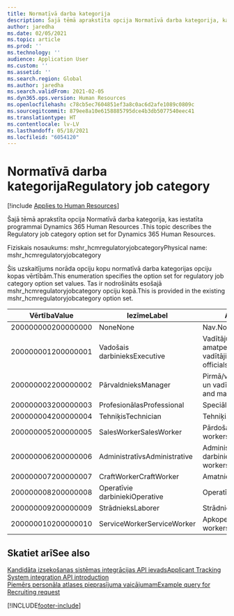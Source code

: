 ```yaml
---
title: Normatīvā darba kategorija
description: Šajā tēmā aprakstīta opcija Normatīvā darba kategorija, kas iestatīta programmai Dynamics 365 Human Resources .
author: jaredha
ms.date: 02/05/2021
ms.topic: article
ms.prod: ''
ms.technology: ''
audience: Application User
ms.custom: ''
ms.assetid: ''
ms.search.region: Global
ms.author: jaredha
ms.search.validFrom: 2021-02-05
ms.dyn365.ops.version: Human Resources
ms.openlocfilehash: c78cb5ec7604851ef3a8c0ac6d2afe1089c0809c
ms.sourcegitcommit: 879ee8a10e6158885795dce4b3db5077540eec41
ms.translationtype: HT
ms.contentlocale: lv-LV
ms.lasthandoff: 05/18/2021
ms.locfileid: "6054120"
---
```

# <a name="regulatory-job-category"></a><span data-ttu-id="2b2ac-103">Normatīvā darba kategorija</span><span class="sxs-lookup"><span data-stu-id="2b2ac-103">Regulatory job category</span></span>

[!include [Applies to Human Resources](../includes/applies-to-hr.md)]

<span data-ttu-id="2b2ac-104">Šajā tēmā aprakstīta opcija Normatīvā darba kategorija, kas iestatīta programmai Dynamics 365 Human Resources .</span><span class="sxs-lookup"><span data-stu-id="2b2ac-104">This topic describes the Regulatory job category option set for Dynamics 365 Human Resources.</span></span>

<span data-ttu-id="2b2ac-105">Fiziskais nosaukums: mshr_hcmregulatoryjobcategory</span><span class="sxs-lookup"><span data-stu-id="2b2ac-105">Physical name: mshr_hcmregulatoryjobcategory</span></span>

<span data-ttu-id="2b2ac-106">Šis uzskaitījums norāda opciju kopu normatīvā darba kategorijas opciju kopas vērtībām.</span><span class="sxs-lookup"><span data-stu-id="2b2ac-106">This enumeration specifies the option set for regulatory job category option set values.</span></span> <span data-ttu-id="2b2ac-107">Tas ir nodrošināts esošajā mshr_hcmregulatoryjobcategory opciju kopā.</span><span class="sxs-lookup"><span data-stu-id="2b2ac-107">This is provided in the existing mshr_hcmregulatoryjobcategory option set.</span></span>

| <span data-ttu-id="2b2ac-108">Vērtība</span><span class="sxs-lookup"><span data-stu-id="2b2ac-108">Value</span></span> | <span data-ttu-id="2b2ac-109">Iezīme</span><span class="sxs-lookup"><span data-stu-id="2b2ac-109">Label</span></span> | <span data-ttu-id="2b2ac-110">Apraksts</span><span class="sxs-lookup"><span data-stu-id="2b2ac-110">Description</span></span> |
| --- | --- | --- |
| <span data-ttu-id="2b2ac-111">200000000</span><span class="sxs-lookup"><span data-stu-id="2b2ac-111">200000000</span></span> | <span data-ttu-id="2b2ac-112">None</span><span class="sxs-lookup"><span data-stu-id="2b2ac-112">None</span></span> | <span data-ttu-id="2b2ac-113">Nav.</span><span class="sxs-lookup"><span data-stu-id="2b2ac-113">None.</span></span> |
| <span data-ttu-id="2b2ac-114">200000001</span><span class="sxs-lookup"><span data-stu-id="2b2ac-114">200000001</span></span> | <span data-ttu-id="2b2ac-115">Vadošais darbinieks</span><span class="sxs-lookup"><span data-stu-id="2b2ac-115">Executive</span></span> | <span data-ttu-id="2b2ac-116">Vadītāju/vecāko līmeņu amatpersonas un vadītāji.</span><span class="sxs-lookup"><span data-stu-id="2b2ac-116">Executive/Senior level officials and managers.</span></span> |
| <span data-ttu-id="2b2ac-117">200000002</span><span class="sxs-lookup"><span data-stu-id="2b2ac-117">200000002</span></span> | <span data-ttu-id="2b2ac-118">Pārvaldnieks</span><span class="sxs-lookup"><span data-stu-id="2b2ac-118">Manager</span></span> | <span data-ttu-id="2b2ac-119">Pirmā/vidējā līmeņa amatpersonas un vadītāji.</span><span class="sxs-lookup"><span data-stu-id="2b2ac-119">First/Mid level officials and managers.</span></span> |
| <span data-ttu-id="2b2ac-120">200000003</span><span class="sxs-lookup"><span data-stu-id="2b2ac-120">200000003</span></span> | <span data-ttu-id="2b2ac-121">Profesionālas</span><span class="sxs-lookup"><span data-stu-id="2b2ac-121">Professional</span></span> | <span data-ttu-id="2b2ac-122">Speciālisti.</span><span class="sxs-lookup"><span data-stu-id="2b2ac-122">Professionals.</span></span> |
| <span data-ttu-id="2b2ac-123">200000004</span><span class="sxs-lookup"><span data-stu-id="2b2ac-123">200000004</span></span> | <span data-ttu-id="2b2ac-124">Tehniķis</span><span class="sxs-lookup"><span data-stu-id="2b2ac-124">Technician</span></span> | <span data-ttu-id="2b2ac-125">Tehniķi.</span><span class="sxs-lookup"><span data-stu-id="2b2ac-125">Technicians.</span></span> |
| <span data-ttu-id="2b2ac-126">200000005</span><span class="sxs-lookup"><span data-stu-id="2b2ac-126">200000005</span></span> | <span data-ttu-id="2b2ac-127">SalesWorker</span><span class="sxs-lookup"><span data-stu-id="2b2ac-127">SalesWorker</span></span> | <span data-ttu-id="2b2ac-128">Pārdošanas darbinieki.</span><span class="sxs-lookup"><span data-stu-id="2b2ac-128">Sales workers.</span></span> |
| <span data-ttu-id="2b2ac-129">200000006</span><span class="sxs-lookup"><span data-stu-id="2b2ac-129">200000006</span></span> | <span data-ttu-id="2b2ac-130">Administratīvs</span><span class="sxs-lookup"><span data-stu-id="2b2ac-130">Administrative</span></span> | <span data-ttu-id="2b2ac-131">Administratīvā atbalsta darbinieki.</span><span class="sxs-lookup"><span data-stu-id="2b2ac-131">Administrative support workers.</span></span> |
| <span data-ttu-id="2b2ac-132">200000007</span><span class="sxs-lookup"><span data-stu-id="2b2ac-132">200000007</span></span> | <span data-ttu-id="2b2ac-133">CraftWorker</span><span class="sxs-lookup"><span data-stu-id="2b2ac-133">CraftWorker</span></span> | <span data-ttu-id="2b2ac-134">Amatnieki.</span><span class="sxs-lookup"><span data-stu-id="2b2ac-134">Craft workers.</span></span> |
| <span data-ttu-id="2b2ac-135">200000008</span><span class="sxs-lookup"><span data-stu-id="2b2ac-135">200000008</span></span> | <span data-ttu-id="2b2ac-136">Operatīvie darbinieki</span><span class="sxs-lookup"><span data-stu-id="2b2ac-136">Operative</span></span> | <span data-ttu-id="2b2ac-137">Operatīvie darbinieki.</span><span class="sxs-lookup"><span data-stu-id="2b2ac-137">Operatives.</span></span> |
| <span data-ttu-id="2b2ac-138">200000009</span><span class="sxs-lookup"><span data-stu-id="2b2ac-138">200000009</span></span> | <span data-ttu-id="2b2ac-139">Strādnieks</span><span class="sxs-lookup"><span data-stu-id="2b2ac-139">Laborer</span></span> | <span data-ttu-id="2b2ac-140">Strādnieki/palīgi.</span><span class="sxs-lookup"><span data-stu-id="2b2ac-140">Laborers/Helpers.</span></span> |
| <span data-ttu-id="2b2ac-141">200000010</span><span class="sxs-lookup"><span data-stu-id="2b2ac-141">200000010</span></span> | <span data-ttu-id="2b2ac-142">ServiceWorker</span><span class="sxs-lookup"><span data-stu-id="2b2ac-142">ServiceWorker</span></span> | <span data-ttu-id="2b2ac-143">Apkopes darbinieki.</span><span class="sxs-lookup"><span data-stu-id="2b2ac-143">Service workers.</span></span> |

## <a name="see-also"></a><span data-ttu-id="2b2ac-144">Skatiet arī</span><span class="sxs-lookup"><span data-stu-id="2b2ac-144">See also</span></span>

[<span data-ttu-id="2b2ac-145">Kandidāta izsekošanas sistēmas integrācijas API ievads</span><span class="sxs-lookup"><span data-stu-id="2b2ac-145">Applicant Tracking System integration API introduction</span></span>](hr-admin-integration-ats-api-introduction.md)<br>
[<span data-ttu-id="2b2ac-146">Piemērs personāla atlases pieprasījuma vaicājumam</span><span class="sxs-lookup"><span data-stu-id="2b2ac-146">Example query for Recruiting request</span></span>](hr-admin-integration-ats-api-recruiting-request-example-query.md)


[!INCLUDE[footer-include](../includes/footer-banner.md)]